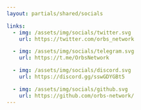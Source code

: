 ```yaml
---
layout: partials/shared/socials

links:
  - img: /assets/img/socials/twitter.svg
    url: https://twitter.com/orbs_network

  - img: /assets/img/socials/telegram.svg
    url: https://t.me/OrbsNetwork

  - img: /assets/img/socials/discord.svg
    url: https://discord.gg/sswGDYGBt5

  - img: /assets/img/socials/github.svg
    url: https://github.com/orbs-network/
---
```

